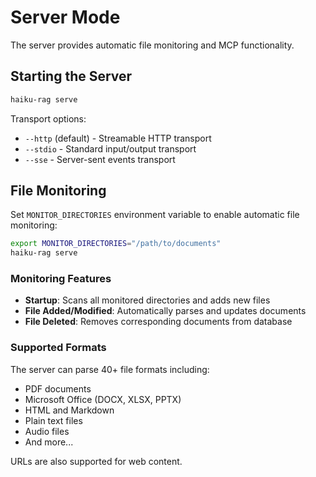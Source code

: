 # Server Mode

The server provides automatic file monitoring and MCP functionality.

## Starting the Server

```bash
haiku-rag serve
```

Transport options:
- `--http` (default) - Streamable HTTP transport
- `--stdio` - Standard input/output transport
- `--sse` - Server-sent events transport

## File Monitoring

Set `MONITOR_DIRECTORIES` environment variable to enable automatic file monitoring:

```bash
export MONITOR_DIRECTORIES="/path/to/documents"
haiku-rag serve
```

### Monitoring Features

- **Startup**: Scans all monitored directories and adds new files
- **File Added/Modified**: Automatically parses and updates documents
- **File Deleted**: Removes corresponding documents from database

### Supported Formats

The server can parse 40+ file formats including:
- PDF documents
- Microsoft Office (DOCX, XLSX, PPTX)
- HTML and Markdown
- Plain text files
- Audio files
- And more...

URLs are also supported for web content.
